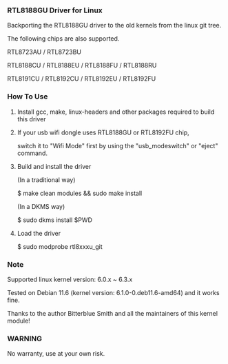 ### RTL8188GU Driver for Linux

Backporting the RTL8188GU driver to the old kernels from the linux git tree.

The following chips are also supported.

RTL8723AU / RTL8723BU

RTL8188CU / RTL8188EU / RTL8188FU / RTL8188RU

RTL8191CU / RTL8192CU / RTL8192EU / RTL8192FU


### How To Use

1. Install gcc, make, linux-headers and other packages required to build this driver

2. If your usb wifi dongle uses RTL8188GU or RTL8192FU chip,

   switch it to "Wifi Mode" first by using the "usb_modeswitch" or "eject" command.

3. Build and install the driver

   (In a traditional way)

   $ make clean modules && sudo make install

   (In a DKMS way)

   $ sudo dkms install $PWD

4. Load the driver

   $ sudo modprobe rtl8xxxu_git

### Note

Supported linux kernel version: 6.0.x ~ 6.3.x

Tested on Debian 11.6 (kernel version: 6.1.0-0.deb11.6-amd64) and it works fine.

Thanks to the author Bitterblue Smith and all the maintainers of this kernel module!

### WARNING

No warranty, use at your own risk.
